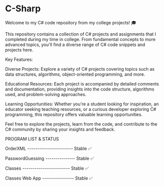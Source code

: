 # C-Sharp

Welcome to my C# code repository from my college projects! 🎓

This repository contains a collection of C# projects and assignments that I completed during my time in college. From fundamental concepts to more advanced topics, you'll find a diverse range of C# code snippets and projects here.

Key Features:

Diverse Projects: Explore a variety of C# projects covering topics such as data structures, algorithms, object-oriented programming, and more.

Educational Resources: Each project is accompanied by detailed comments and documentation, providing insights into the code structure, algorithms used, and problem-solving approaches.

Learning Opportunities: Whether you're a student looking for inspiration, an educator seeking teaching resources, or a curious developer exploring C# programming, this repository offers valuable learning opportunities.

Feel free to explore the projects, learn from the code, and contribute to the C# community by sharing your insights and feedback.

PROGRAM LIST & STATUS

OrderXML ----------------------- Stable ✅

PasswordGuessing --------------- Stable ✅

Classes ------------------------ Stable ✅

Classes Web App ---------------- Stable ✅